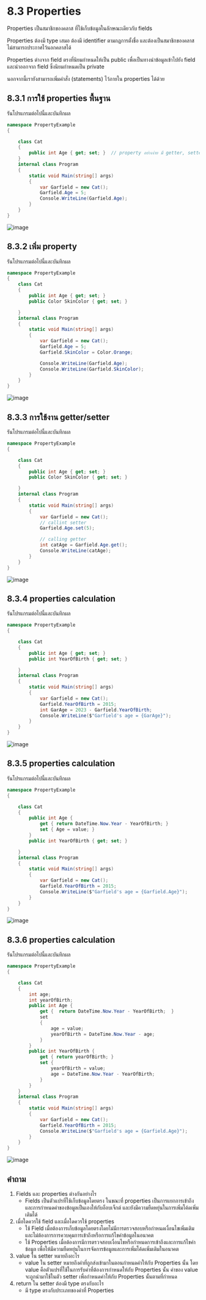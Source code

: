 # 8.3 Properties 

Properties เป็นสมาชิกของคลาส ที่ใช้เก็บข้อมูลในลักษณะเดียวกับ fields 

Properties ต้องมี type เสมอ ต้องมี identifier ตามกฎการตั้งชื่อ และต้องเป็นสมาชิกของคลาส ไม่สามารถประกาศไว้นอกคลาสได้	

Properties ต่างจาก field ตรงที่นิยมกำหนดให้เป็น public เพื่อเป็นทางนำข้อมูลเข้าไปยัง field และนำออกจาก field ซึ่งนิยมกำหนดเป็น private

นอกจากนี้เรายังสามารถเพิ่มคำสั่ง (statements) ไว้ภายใน properties ได้ด้วย 

## 8.3.1 การใช้ properties พื้นฐาน 

รันโปรแกรมต่อไปนี้และบันทึกผล

``` cs
namespace PropertyExample
{

    class Cat
    {
        public int Age { get; set; }  // property อย่างง่าย มี getter, setter
    }
    internal class Program
    {
        static void Main(string[] args)
        {
            var Garfield = new Cat();
            Garfield.Age = 5;
            Console.WriteLine(Garfield.Age);
        }
    }
}
```
![image](https://github.com/tnpn2545/Week-08/assets/115066414/14dd0e5d-c876-4027-ab9c-9bd8ac7e6ea9)

## 8.3.2 เพิ่ม property

รันโปรแกรมต่อไปนี้และบันทึกผล

```cs
namespace PropertyExample
{
    class Cat
    {
        public int Age { get; set; }
        public Color SkinColor { get; set; }

    }
    internal class Program
    {
        static void Main(string[] args)
        {
            var Garfield = new Cat();
            Garfield.Age = 5;
            Garfield.SkinColor = Color.Orange;

            Console.WriteLine(Garfield.Age);
            Console.WriteLine(Garfield.SkinColor);
        }
    }
}
```
![image](https://github.com/tnpn2545/Week-08/assets/115066414/6aec889e-6052-412e-8cfd-2fab82106781)


## 8.3.3  การใช้งาน getter/setter

รันโปรแกรมต่อไปนี้และบันทึกผล

``` cs
namespace PropertyExample
{

    class Cat
    {
        public int Age { get; set; }
        public Color SkinColor { get; set; }

    }
    internal class Program
    {
        static void Main(string[] args)
        {
            var Garfield = new Cat();
            // callint setter
            Garfield.Age.set(5);

            // calling getter
            int catAge = Garfield.Age.get();
            Console.WriteLine(catAge);
        }
    }
}
```
![image](https://github.com/tnpn2545/Week-08/assets/115066414/4fb205a4-f691-4d6d-82ac-d90bc27496ff)


## 8.3.4 properties calculation

รันโปรแกรมต่อไปนี้และบันทึกผล
``` cs
namespace PropertyExample
{

    class Cat
    {
        public int Age { get; set; }
        public int YearOfBirth { get; set; }

    }
    internal class Program
    {
        static void Main(string[] args)
        {
            var Garfield = new Cat();
            Garfield.YearOfBirth = 2015;
            int GarAge = 2023 - Garfield.YearOfBirth;
            Console.WriteLine($"Garfield's age = {GarAge}");
        }
    }
}
```
![image](https://github.com/tnpn2545/Week-08/assets/115066414/8e00a187-975c-41cf-89d9-01cabaad6369)

## 8.3.5 properties calculation

รันโปรแกรมต่อไปนี้และบันทึกผล

``` cs
namespace PropertyExample
{

    class Cat
    {
        public int Age {
            get { return DateTime.Now.Year - YearOfBirth; }
            set { Age = value; } 
        }
        public int YearOfBirth { get; set; }

    }
    internal class Program
    {
        static void Main(string[] args)
        {
            var Garfield = new Cat();
            Garfield.YearOfBirth = 2015;
            Console.WriteLine($"Garfield's age = {Garfield.Age}");
        }
    }
}
```
![image](https://github.com/tnpn2545/Week-08/assets/115066414/099014c1-a5d8-4dbf-a843-0d35e5304b8a)

## 8.3.6 properties calculation

รันโปรแกรมต่อไปนี้และบันทึกผล

```cs
namespace PropertyExample
{

    class Cat
    {
        int age;
        int yearOfBirth;
        public int Age {
            get {  return DateTime.Now.Year - YearOfBirth;  }
            set 
            { 
                age = value;
                yearOfBirth = DateTime.Now.Year - age;
            } 
        }
        public int YearOfBirth {
            get { return yearOfBirth; }
            set { 
                yearOfBirth = value;
                age = DateTime.Now.Year - YearOfBirth;
            }
        }
    }
    internal class Program
    {
        static void Main(string[] args)
        {
            var Garfield = new Cat();
            Garfield.YearOfBirth = 2015;
            Console.WriteLine($"Garfield's age = {Garfield.Age}");
        }
    }
}
```
![image](https://github.com/tnpn2545/Week-08/assets/115066414/885faf53-984b-4233-bee1-fef095177b30)

## คำถาม

1. Fields และ properties ต่างกันอย่างไร
    - Fields เป็นตัวแปรที่ใช้เก็บข้อมูลโดยตรง ในขณะที่ properties เป็นการแยกการเข้าถึงและการกำหนดค่าของข้อมูลเป็นเองให้กับอ็อบเจ็กต์ และยังมีความยืดหยุ่นในการเพิ่มโค้ดเพิ่มเติมได้
2. เมื่อใดควรใช้ field และเมื่อใดควรใช้ properties
    - ใช้ Field เมื่อต้องการเก็บข้อมูลโดยตรงโดยไม่มีการตรวจสอบหรือกำหนดเงื่อนไขเพิ่มเติม และไม่ต้องการการควบคุมการเข้าถึงหรือการแก้ไขค่าข้อมูลในอนาคต
    - ใช้ Properties เมื่อต้องการมีการตรวจสอบเงื่อนไขหรือกำหนดการเข้าถึงและการแก้ไขค่าข้อมูล เพื่อให้มีความยืดหยุ่นในการจัดการข้อมูลและการเพิ่มโค้ดเพิ่มเติมในอนาคต
3. value ใน setter หมายถึงอะไร
    - value ใน setter หมายถึงค่าที่ถูกส่งเข้ามาในตอนกำหนดค่าให้กับ Properties นั้น โดย value คือตัวแปรที่ใช้ในการรับค่าที่ต้องการกำหนดให้กับ Properties นั้น ค่าของ value จะถูกนำมาใช้ในตัว setter เพื่อกำหนดค่าให้กับ Properties นั้นตามที่กำหนด
4. return ใน setter ต้องมี type ตรงกับอะไร
    - มี type ตรงกับประเภทของค่าที่ Properties
